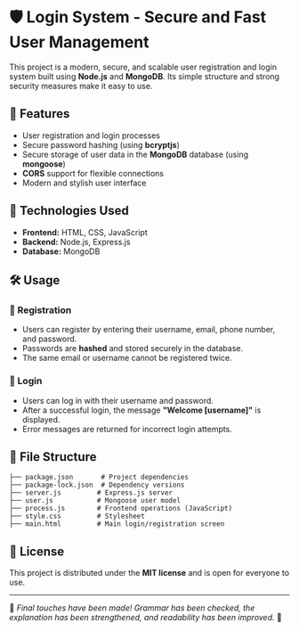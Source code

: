 # 🛡️ Login System - Secure and Fast User Management

This project is a modern, secure, and scalable user registration and login system built using **Node.js** and **MongoDB**. Its simple structure and strong security measures make it easy to use.

## 🚀 Features
- User registration and login processes
- Secure password hashing (using **bcryptjs**)
- Secure storage of user data in the **MongoDB** database (using **mongoose**)
- **CORS** support for flexible connections
- Modern and stylish user interface

## 🔧 Technologies Used
- **Frontend:** HTML, CSS, JavaScript
- **Backend:** Node.js, Express.js
- **Database:** MongoDB

## 🛠️ Usage

### 📝 Registration
- Users can register by entering their username, email, phone number, and password.
- Passwords are **hashed** and stored securely in the database.
- The same email or username cannot be registered twice.

### 🔑 Login
- Users can log in with their username and password.
- After a successful login, the message **"Welcome [username]"** is displayed.
- Error messages are returned for incorrect login attempts.

## 📁 File Structure
```
├── package.json       # Project dependencies
├── package-lock.json  # Dependency versions
├── server.js         # Express.js server
├── user.js           # Mongoose user model
├── process.js        # Frontend operations (JavaScript)
├── style.css         # Stylesheet
├── main.html         # Main login/registration screen
```

## 📜 License
This project is distributed under the **MIT license** and is open for everyone to use.

---
🔹 *Final touches have been made! Grammar has been checked, the explanation has been strengthened, and readability has been improved.* 🔹

